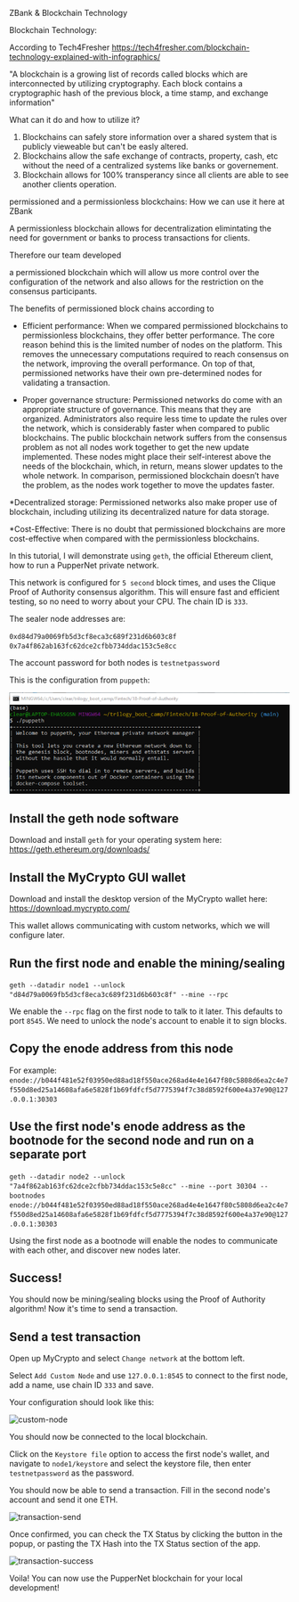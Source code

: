 

ZBank & Blockchain Technology

Blockchain Technology: 

According to Tech4Fresher https://tech4fresher.com/blockchain-technology-explained-with-infographics/

"A blockchain is a growing list of records called blocks which are interconnected by utilizing cryptography. Each block contains a cryptographic hash of the previous block, a time stamp, and exchange information"

What can it do and how to utilize it?
1. Blockchains can safely store information over a shared system that is publicly vieweable but can't be easly altered.
2. Blockchains allow the safe exchange of contracts, property, cash, etc without the need of a centralized systems like banks or governement.
3. Blockchain allows for 100% transperancy since all clients are able to see another clients operation. 

permissioned and a permissionless blockchains: How we can use it here at ZBank

A permissionless blockchain allows for decentralization elimintating the need for government or banks to process transactions for clients. 

Therefore our team developed

a permissioned blockchain which will allow us more control over the configuration of the network and also allows for the restriction on the consensus participants. 

The benefits of permissioned block chains according to 

* Efficient performance: When we compared permissioned blockchains to permissionless blockchains, they offer better performance. The core reason behind this is the limited number of nodes on the platform. This removes the unnecessary computations required to reach consensus on the network, improving the overall performance. On top of that, permissioned networks have their own pre-determined nodes for validating a transaction.

* Proper governance structure: Permissioned networks do come with an appropriate structure of governance. This means that they are organized. Administrators also require less time to update the rules over the network, which is considerably faster when compared to public blockchains. The public blockchain network suffers from the consensus problem as not all nodes work together to get the new update implemented. These nodes might place their self-interest above the needs of the blockchain, which, in return, means slower updates to the whole network. In comparison, permissioned blockchain doesn’t have the problem, as the nodes work together to move the updates faster.

*Decentralized storage: Permissioned networks also make proper use of blockchain, including utilizing its decentralized nature for data storage.

*Cost-Effective: There is no doubt that permissioned blockchains are more cost-effective when compared with the permissionless blockchains.










In this tutorial, I will demonstrate using `geth`, the official Ethereum client, how to run a PupperNet private network.

This network is configured for `5 second` block times, and uses the Clique Proof of Authority consensus algorithm. This
will ensure fast and efficient testing, so no need to worry about your CPU. The chain ID is `333`.

The sealer node addresses are:

`0xd84d79a0069fb5d3cf8eca3c689f231d6b603c8f`
`0x7a4f862ab163fc62dce2cfbb734ddac153c5e8cc`

The account password for both nodes is `testnetpassword`

This is the configuration from `puppeth`:

![puppeth](Screenshots/puppeth.png)

## Install the geth node software

Download and install `geth` for your operating system here: <https://geth.ethereum.org/downloads/>

## Install the MyCrypto GUI wallet

Download and install the desktop version of the MyCrypto wallet here: <https://download.mycrypto.com/>

This wallet allows communicating with custom networks, which we will configure later.

## Run the first node and enable the mining/sealing

`geth --datadir node1 --unlock "d84d79a0069fb5d3cf8eca3c689f231d6b603c8f" --mine --rpc`

We enable the `--rpc` flag on the first node to talk to it later. This defaults to port `8545`.
We need to unlock the node's account to enable it to sign blocks.

## Copy the enode address from this node

For example:
`enode://b044f481e52f03950ed88ad18f550ace268ad4e4e1647f80c5808d6ea2c4e7f550d8ed25a14608afa6e5828f1b69fdfcf5d7775394f7c38d8592f600e4a37e90@127.0.0.1:30303`

## Use the first node's enode address as the bootnode for the second node and run on a separate port

`geth --datadir node2 --unlock "7a4f862ab163fc62dce2cfbb734ddac153c5e8cc" --mine --port 30304 --bootnodes enode://b044f481e52f03950ed88ad18f550ace268ad4e4e1647f80c5808d6ea2c4e7f550d8ed25a14608afa6e5828f1b69fdfcf5d7775394f7c38d8592f600e4a37e90@127.0.0.1:30303`

Using the first node as a bootnode will enable the nodes to communicate with each other, and discover new nodes later.

## Success!

You should now be mining/sealing blocks using the Proof of Authority algorithm! Now it's time to send a transaction.

## Send a test transaction

Open up MyCrypto and select `Change network` at the bottom left.

Select `Add Custom Node` and use `127.0.0.1:8545` to connect to the first node, add a name, use chain ID `333` and save.

Your configuration should look like this:

![custom-node](Screenshots/custom-node.png)

You should now be connected to the local blockchain.

Click on the `Keystore file` option to access the first node's wallet, and navigate to `node1/keystore` and select
the keystore file, then enter `testnetpassword` as the password.

You should now be able to send a transaction. Fill in the second node's account and send it one ETH.

![transaction-send](Screenshots/transaction-send.png)

Once confirmed, you can check the TX Status by clicking the button in the popup, or pasting the TX Hash into the TX Status section of the app.

![transaction-success](Screenshots/transaction-success.png)

Voila! You can now use the PupperNet blockchain for your local development!
